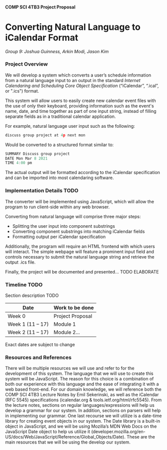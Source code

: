 #### COMP SCI 4TB3 Project Proposal
# Converting Natural Language to iCalendar Format 
_Group 9: Joshua Guinness, Arkin Modi, Jason Kim_


### Project Overview
We will develop a system which converts a user’s schedule information from a natural language input to an output in the standard *Internet Calendaring and Scheduling Core Object Specification* (“iCalendar”, “.ical”, or ".ics") format. 

This system will allow users to easily create new calendar event files with the use of only their keyboard, providing information such as the event's name, date, and time together as part of one input string, instead of filling separate fields as in a traditional calendar application. 


For example, natural language user input such as the following:
```js
discuss group project at 4p next mon
```
Would be converted to a structured format similar to:
```js
SUMMARY Discuss group project
DATE Mon Mar 8 2021
TIME 4:00 pm
```
The actual output will be formatted according to the iCalendar specification and can be imported into most calendaring software.


### Implementation Details TODO
The converter will be implemented using JavaScript, which will allow the program to run client-side within any web browser.

Converting from natural language will comprise three major steps:
- Splitting the user input into component substrings
- Converting component substrings into matching iCalendar fields
- Formatting output per iCalendar specification

Additionally, the program will require an HTML frontend with which users will interact. The simple webpage will feature a prominent input field and controls necessary to submit the natural language string and retrieve the output .ics file.

Finally, the project will be documented and presented... TODO ELABORATE


### Timeline TODO
Section description TODO

| Date | Work to be done |
| ------ | ------ |
| Week 0 | Project Proposal |
| Week 1 (11 – 17) | Module 1 |
| Week 2 (11 – 17) | Module 2... |
Exact dates are subject to change

### Resources and References 
There will be multiple resources we will use and refer to for the development of this system. The language that we will use to create this system will be JavaScript. The reason for this choice is a combination of both our experience with this language and the ease of integrating it with a web based front-end. For our domain knowledge, we will reference both the COMP SCI 4TB3 Lecture Notes by Emil Sekerinski, as well as the iCalendar (RFC 5545) specifications (icalendar.org & tools.ietf.org/html/rfc5545). From the lecture notes, sections on regular languages/expressions will help us develop a grammar for our system. In addition, sections on parsers will help in implementing our grammar. One last recourse we will utilize is a date-time library for creating event objects in our system. The Date library is a built-in object in JavaScript, and we will be using Mozilla’s MDN Web Docs on the JavaScript Date object to help us utilize it (developer.mozilla.org/en-US/docs/Web/JavaScript/Reference/Global_Objects/Date). These are the main resources that we will be using the develop our system. 
